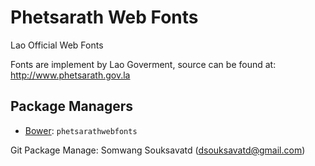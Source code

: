 Phetsarath Web Fonts
=====================

Lao Official Web Fonts

Fonts are implement by Lao Goverment, source can be found at:
http://www.phetsarath.gov.la


Package Managers
----------------

* [Bower](http://bower.io): `phetsarathwebfonts`

Git Package Manage:
Somwang Souksavatd (dsouksavatd@gmail.com)
